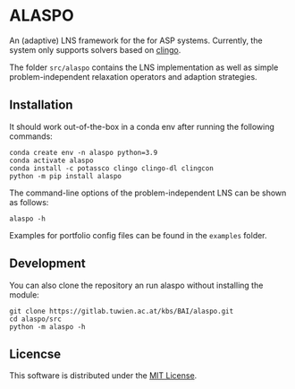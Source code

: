 # ALASPO

An (adaptive) LNS framework for the for ASP systems. Currently, the system only supports solvers based on [clingo](https://potassco.org/). 

The folder `src/alaspo` contains the LNS implementation as well as simple problem-independent relaxation operators and adaption strategies. 

## Installation

It should work out-of-the-box in a conda env after running the following commands:
```
conda create env -n alaspo python=3.9
conda activate alaspo
conda install -c potassco clingo clingo-dl clingcon
python -m pip install alaspo
```

The command-line options of the problem-independent LNS can be shown as follows:
```
alaspo -h
```

Examples for portfolio config files can be found in the `examples` folder.

## Development

You can also clone the repository an run alaspo without installing the module:
```
git clone https://gitlab.tuwien.ac.at/kbs/BAI/alaspo.git
cd alaspo/src
python -m alaspo -h
```

## Licencse

This software is distributed under the [MIT License](./LICENSE).
